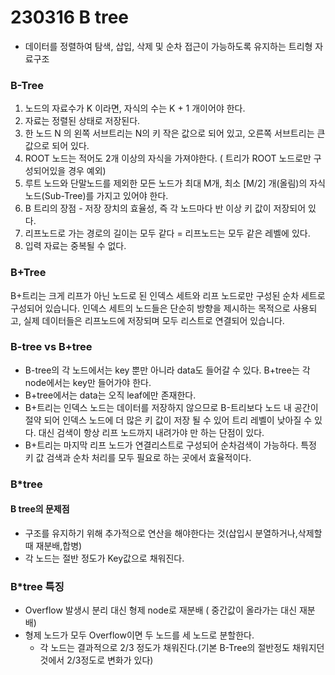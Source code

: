 # 230316 B tree

- 데이터를 정렬하여 탐색, 삽입, 삭제 및 순차 접근이 가능하도록 유지하는 트리형 자료구조

### B-Tree

1. 노드의 자료수가 K 이라면, 자식의 수는 K + 1 개이어야 한다.
2. 자료는 정렬된 상태로 저장된다.
3. 한 노드 N 의 왼쪽 서브트리는 N의 키 작은 값으로 되어 있고, 오른쪽 서브트리는 큰 값으로 되어 있다.
4. ROOT 노드는 적어도 2개 이상의 자식을 가져야한다. ( 트리가 ROOT 노드로만 구성되어있을 경우 예외)
5. 루트 노드와 단말노드를 제외한 모든 노드가 최대 M개, 최소 [M/2] 개(올림)의 자식노드(Sub-Tree)를 가지고 있어야 한다.
6. B 트리의 장점 - 저장 장치의 효율성, 즉 각 노드마다 반 이상 키 값이 저장되어 있다.
7. 리프노드로 가는 경로의 길이는 모두 같다 = 리프노드는 모두 같은 레벨에 있다.
8. 입력 자료는 중복될 수 없다.

### B+Tree

B+트리는 크게 리프가 아닌 노드로 된 인덱스 세트와 리프 노드로만 구성된 순차 세트로 구성되어 있습니다. 인덱스 세트의 노드들은 단순히 방향을 제시하는 목적으로 사용되고, 실제 데이터들은 리프노드에 저장되며 모두 리스트로 연결되어 있습니다.

### B-tree vs B+tree

- B-tree의 각 노드에서는 key 뿐만 아니라 data도 들어갈 수 있다. B+tree는 각 node에서는 key만 들어가야 한다.
- B+tree에서는 data는 오직 leaf에만 존재한다.
- B+트리는 인덱스 노드는 데이터를 저장하지 않으므로 B-트리보다 노드 내 공간이 절약 되어 인덱스 노드에 더 많은 키 값이 저장 될 수 있어 트리 레벨이 낮아질 수 있다. 대신 검색이 항상 리프 노드까지 내려가야 만 하는 단점이 있다.
- B+트리는 마지막 리프 노드가 연결리스트로 구성되어 순차검색이 가능하다. 특정 키 값 검색과 순차 처리를 모두 필요로 하는 곳에서 효율적이다.

### B\*tree

#### B tree의 문제점

- 구조를 유지하기 위해 추가적으로 연산을 해야한다는 것(삽입시 분열하거나,삭제할때 재분배,합병)
- 각 노드는 절반 정도가 Key값으로 채워진다.

### B\*tree 특징

- Overflow 발생시 분리 대신 형제 node로 재분배 ( 중간값이 올라가는 대신 재분배)
- 형제 노드가 모두 Overflow이면 두 노드를 세 노드로 분할한다.
  - 각 노드는 결과적으로 2/3 정도가 채워진다.(기본 B-Tree의 절반정도 채워지던 것에서 2/3정도로 변화가 있다)
